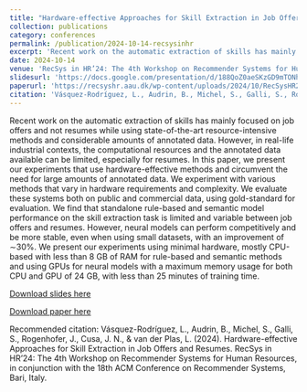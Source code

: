 ```yaml
---
title: "Hardware-effective Approaches for Skill Extraction in Job Offers and Resumes."
collection: publications
category: conferences
permalink: /publication/2024-10-14-recsysinhr
excerpt: 'Recent work on the automatic extraction of skills has mainly focused on job offers and not resumes while using state-of-the-art resource-intensive methods and considerable amounts of annotated data. However, in real-life industrial contexts, the computational resources and the annotated data available can be limited, especially for resumes. In this paper, we present our experiments that use hardware-effective methods and circumvent the need for large amounts of annotated data. We experiment with various methods that vary in hardware requirements and complexity. We evaluate these systems both on public and commercial data, using gold-standard for evaluation. We find that standalone rule-based and semantic model performance on the skill extraction task is limited and variable between job offers and resumes. However, neural models can perform competitively and be more stable, even when using small datasets, with an improvement of ∼30%. We present our experiments using minimal hardware, mostly CPU-based with less than 8 GB of RAM for rule-based and semantic methods and using GPUs for neural models with a maximum memory usage for both CPU and GPU of 24 GB, with less than 25 minutes of training time.'
date: 2024-10-14
venue: 'RecSys in HR’24: The 4th Workshop on Recommender Systems for Human Resources, in conjunction with the 18th ACM. Conference on Recommender Systems, Bari, Italy.'
slidesurl: 'https://docs.google.com/presentation/d/188QoZ0aeSKzGD9mTONhraYh1NdP0ygEcySSY3aiXNrA/edit?usp=sharing'
paperurl: 'https://recsyshr.aau.dk/wp-content/uploads/2024/10/RecSysHR2024-paper_9.pdf'
citation: 'Vásquez-Rodríguez, L., Audrin, B., Michel, S., Galli, S., Rogenhofer, J., Cusa, J. N., &amp; van der Plas, L. (2024). Hardware-effective Approaches for Skill Extraction in Job Offers and Resumes. RecSys in HR’24: The 4th Workshop on Recommender Systems for Human Resources, in conjunction with the 18th ACM Conference on Recommender Systems, Bari, Italy.'
---
```

Recent work on the automatic extraction of skills has mainly focused on job offers and not resumes while using state-of-the-art resource-intensive methods and considerable amounts of annotated data. However, in real-life industrial contexts, the computational resources and the annotated data available can be limited, especially for resumes. In this paper, we present our experiments that use hardware-effective methods and circumvent the need for large amounts of annotated data. We experiment with various methods that vary in hardware requirements and complexity. We evaluate these systems both on public and commercial data, using gold-standard for evaluation. We find that standalone rule-based and semantic model performance on the skill extraction task is limited and variable between job offers and resumes. However, neural models can perform competitively and be more stable, even when using small datasets, with an improvement of ∼30%. We present our experiments using minimal hardware, mostly CPU-based with less than 8 GB of RAM for rule-based and semantic methods and using GPUs for neural models with a maximum memory usage for both CPU and GPU of 24 GB, with less than 25 minutes of training time.

[Download slides here](https://docs.google.com/presentation/d/188QoZ0aeSKzGD9mTONhraYh1NdP0ygEcySSY3aiXNrA/edit?usp=sharing)

[Download paper here](https://recsyshr.aau.dk/wp-content/uploads/2024/10/RecSysHR2024-paper_9.pdf)

Recommended citation: Vásquez-Rodríguez, L., Audrin, B., Michel, S., Galli, S., Rogenhofer, J., Cusa, J. N., & van der Plas, L. (2024). Hardware-effective Approaches for Skill Extraction in Job Offers and Resumes. RecSys in HR’24: The 4th Workshop on Recommender Systems for Human Resources, in conjunction with the 18th ACM Conference on Recommender Systems, Bari, Italy.